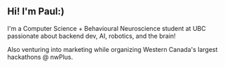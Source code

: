 ## Hi! I'm Paul:) 
I'm a Computer Science + Behavioural Neuroscience student at UBC passionate about backend dev, AI, robotics, and the brain!

Also venturing into marketing while organizing Western Canada's largest hackathons @ nwPlus.

<!--
**paultibe/paultibe** is a ✨ _special_ ✨ repository because its `README.md` (this file) appears on your GitHub profile.

Here are some ideas to get you started:

- 🔭 I’m currently working on ...
- 🌱 I’m currently learning ...
- 👯 I’m looking to collaborate on ...
- 🤔 I’m looking for help with ...
- 💬 Ask me about ...
- 📫 How to reach me: ...
- 😄 Pronouns: ...
- ⚡ Fun fact: ...
-->
